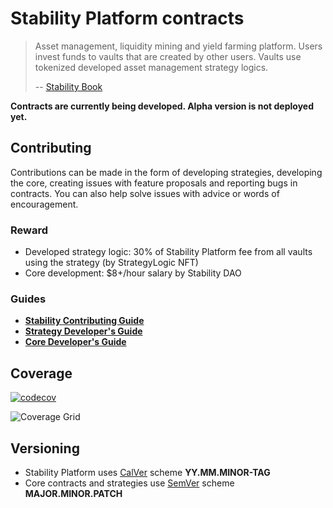 
# Stability Platform contracts

> Asset management, liquidity mining and yield farming platform.
> Users invest funds to vaults that are created by other users.
> Vaults use tokenized developed asset management strategy logics.
>
> -- [Stability Book](https://book.stabilitydao.org)

**Contracts are currently being developed. Alpha version is not deployed yet.**

## Contributing

Contributions can be made in the form of developing strategies, developing the core, creating issues with feature proposals and reporting bugs in contracts. You can also help solve issues with advice or words of encouragement.

### Reward

* Developed strategy logic: 30% of Stability Platform fee from all vaults using the strategy (by StrategyLogic NFT)
* Core development: $8+/hour salary by Stability DAO

### Guides

* **[Stability Contributing Guide](./CONTRIBUTING.md)**
* **[Strategy Developer's Guide](./src/strategies/README.md)**
* **[Core Developer's Guide](./src/core/README.md)**

## Coverage

[![codecov](https://codecov.io/gh/stabilitydao/stability-platform-contracts/graph/badge.svg?token=HXU4SR81AV)](https://codecov.io/gh/stabilitydao/stability-platform-contracts)

![Coverage Grid](https://codecov.io/gh/stabilitydao/stability-platform-contracts/graphs/tree.svg?token=HXU4SR81AV)

## Versioning

* Stability Platform uses [CalVer](https://calver.org/) scheme **YY.MM.MINOR-TAG**
* Core contracts and strategies use [SemVer](https://semver.org/) scheme **MAJOR.MINOR.PATCH**
